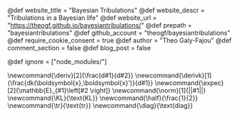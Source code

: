 <!--
Add here global page variables to use throughout your
website.
The website_* must be defined for the RSS to work
-->
@def website_title = "Bayesian Tribulations"
@def website_descr = "Tribulations in a Bayesian life"
@def website_url   = "https://theogf.github.io/bayesiantribulations/"
@def prepath = "bayesiantribulations"
@def github_account = "theogf/bayesiantribulations"
@def require_cookie_consent = true
@def author = "Theo Galy-Fajou"
@def comment_section = false
@def blog_post = false

<!-- @def mintoclevel = 2 -->
<!--
Add here files or directories that should be ignored by Franklin, otherwise
these files might be copied and, if markdown, processed by Franklin which
you might not want. Indicate directories by ending the name with a `/`.
-->
@def ignore = ["node_modules/"]

<!-- ---------------------------------------------------
Add here global latex commands to use throughout your
pages. 
----------------------------------------------------- -->
\newcommand{\deriv}[2]{\frac{d#1}{d#2}}
\newcommand{\derivk}[1]{\frac{dk(\boldsymbol{x},\boldsymbol{x}')}{d#1}}
\newcommand{\expec}[2]{\mathbb{E}_{#1}\left[#2 \right]}
\newcommand{\norm}[1]{||#1||}
\newcommand{\KL}{\text{KL}}
\newcommand{\half}{\frac{1}{2}}
\newcommand{\tr}{\text{tr}}
\newcommand{\diag}{\text{diag}}
